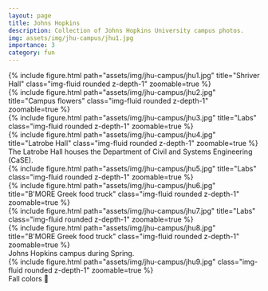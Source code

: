```yaml
---
layout: page
title: Johns Hopkins
description: Collection of Johns Hopkins University campus photos.
img: assets/img/jhu-campus/jhu1.jpg
importance: 3
category: fun
---
```


<div class="row">
    <div class="col-sm mt-3 mt-md-0">
        {% include figure.html path="assets/img/jhu-campus/jhu1.jpg" title="Shriver Hall" class="img-fluid rounded z-depth-1" zoomable=true %}
    </div>
    <div class="col-sm mt-3 mt-md-0">
        {% include figure.html path="assets/img/jhu-campus/jhu2.jpg" title="Campus flowers" class="img-fluid rounded z-depth-1" zoomable=true %}
    </div>
    <div class="col-sm mt-3 mt-md-0">
        {% include figure.html path="assets/img/jhu-campus/jhu3.jpg" title="Labs" class="img-fluid rounded z-depth-1" zoomable=true %}
    </div>
</div>
<div class="row">
    <div class="col-sm mt-3 mt-md-0">
        {% include figure.html path="assets/img/jhu-campus/jhu4.jpg" title="Latrobe Hall" class="img-fluid rounded z-depth-1" zoomable=true %}
    </div>
</div>
<div class="caption">
    The Latrobe Hall houses the Department of Civil and Systems Engineering (CaSE).
</div>


<div class="row justify-content-sm-center">
    <div class="col-sm-4 mt-3 mt-md-0">
        {% include figure.html path="assets/img/jhu-campus/jhu5.jpg" title="Labs" class="img-fluid rounded z-depth-1" zoomable=true %}
    </div>
    <div class="col-sm-4 mt-3 mt-md-0">
        {% include figure.html path="assets/img/jhu-campus/jhu6.jpg" title="B'MORE Greek food truck" class="img-fluid rounded z-depth-1" zoomable=true %}
    </div>
</div>

<div class="row justify-content-sm-center">
    <div class="col-sm-4 mt-3 mt-md-0">
        {% include figure.html path="assets/img/jhu-campus/jhu7.jpg" title="Labs" class="img-fluid rounded z-depth-1" zoomable=true %}
    </div>
    <div class="col-sm-4 mt-3 mt-md-0">
        {% include figure.html path="assets/img/jhu-campus/jhu8.jpg" title="B'MORE Greek food truck" class="img-fluid rounded z-depth-1" zoomable=true %}
    </div>
</div>
<div class="caption">
    Johns Hopkins campus during Spring.
</div>

<div class="row">
    <div class="col-sm mt-3 mt-md-0">
        {% include figure.html path="assets/img/jhu-campus/jhu9.jpg" class="img-fluid rounded z-depth-1" zoomable=true %}
    </div>
</div>
<div class="caption">
    Fall colors 🍁
</div>
